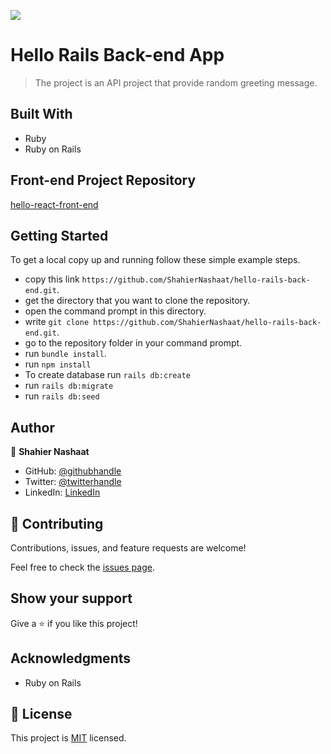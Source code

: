 ![](https://img.shields.io/badge/Microverse-blueviolet)

# Hello Rails Back-end App

> The project is an API project that provide random greeting message.

## Built With

- Ruby
- Ruby on Rails

## Front-end Project Repository
[hello-react-front-end](https://github.com/ShahierNashaat/hello-react-front-end)


## Getting Started

To get a local copy up and running follow these simple example steps.

- copy this link `https://github.com/ShahierNashaat/hello-rails-back-end.git`.
- get the directory that you want to clone the repository.
- open the command prompt in this directory.
- write `git clone https://github.com/ShahierNashaat/hello-rails-back-end.git`.
- go to the repository folder in your command prompt.
- run `bundle install`.
- run `npm install`
- To create database run `rails db:create`
- run `rails db:migrate`
- run `rails db:seed`

## Author

👤 **Shahier Nashaat**

- GitHub: [@githubhandle](https://github.com/ShahierNashaat)
- Twitter: [@twitterhandle](https://twitter.com/ShahierN)
- LinkedIn: [LinkedIn](https://www.linkedin.com/in/shahier-nashaat-73519313a/)


## 🤝 Contributing

Contributions, issues, and feature requests are welcome!

Feel free to check the [issues page](../../issues/).

## Show your support

Give a ⭐️ if you like this project!

## Acknowledgments

- Ruby on Rails

## 📝 License

This project is [MIT](./MIT.md) licensed.